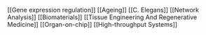 [[Gene expression regulation]]
[[Ageing]]
[[C. Elegans]]
[[Network Analysis]]
[[Biomaterials]]
[[Tissue Engineering And Regenerative Medicine]]
[[Organ-on-chip]]
[[High-throughput Systems]]
